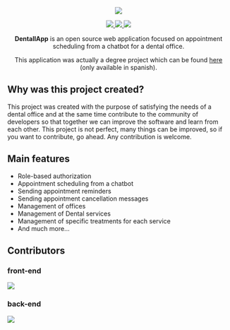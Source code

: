 <p align="center">
  <a aria-label="Dentall App logo" href="https://github.com/DentallApp">
    <img src="https://i.imgur.com/F1OpJQq.png" />
  </a>
</p>

<p align="center">
  <a href="https://github.com/DentallApp">
    <img src="https://img.shields.io/badge/.OpenSource-red" />
  </a>
  <a href="https://github.com/DentallApp/front-end">
    <img src="https://img.shields.io/badge/frontend-GPLv3.0-green" />
  </a>
  <a href="https://github.com/DentallApp/back-end">
    <img src="https://img.shields.io/badge/backend-AGPLv3.0-green" />
  </a>
  <br />
</p>

<p align="center">
    <b>DentallApp</b> is an open source web application focused on appointment scheduling from a chatbot for a dental office.
</p>

<p align="center">
  This application was actually a degree project which can be found <a href="http://repositorio.ug.edu.ec/handle/redug/65127">here</a> (only available in   spanish).
</p>

## Why was this project created?

This project was created with the purpose of satisfying the needs of a dental office and at the same time contribute to the community of developers so that together we can improve the software and learn from each other. This project is not perfect, many things can be improved, so if you want to contribute, go ahead. Any contribution is welcome.

## Main features

- Role-based authorization
- Appointment scheduling from a chatbot
- Sending appointment reminders
- Sending appointment cancellation messages
- Management of offices
- Management of Dental services 
- Management of specific treatments for each service
- And much more...

## Contributors

### front-end

<a href = "https://github.com/DentallApp/front-end/graphs/contributors">
  <img src = "https://contrib.rocks/image?repo=DentallApp/front-end"/>
</a>

### back-end

<a href = "https://github.com/DentallApp/back-end/graphs/contributors">
  <img src = "https://contrib.rocks/image?repo=DentallApp/back-end"/>
</a>
